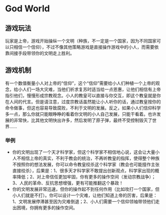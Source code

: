 # God World

## 游戏玩法

玩家是上帝，游戏开始操纵一个文明（种族，不一定是一个国家，因为不同国家可以只相信一个信仰），不过不像其他策略游戏是直接操作游戏中的小人，而需要依靠间接手段带领你的文明走上胜利。

## 游戏机制

有一个数值衡量小人对上帝的“信仰”，这个“信仰”需要给小人们种植一个上帝的观念，给小人们一场大灾难，当他们祈求复苏时适当给一点恩惠，让他们相信有上帝指引他们，慢慢形成宗教观念。小人的教皇可以直接与你交互，即这个教皇就是你在人间的代言。但是请注意，过度宗教话虽然能让小人听你的话，通过教皇按你的命令做事，但这也容易导致腐败，不利于文明的发展。反之，如果小人们信仰科学多一点，那么你就只能眼睁睁的看着你文明的小人自己发展，只能干看着。也许发展的非常快，比其他文明快出许多，然后发明了原子弹，最终不受控制毁灭了世界……

### 举例

* 你的文明出现了一个天才科学家，但这个科学家不相信地心说，这会让大量小人不相信上帝的真实，不利于教会的统治，不再听教皇的指挥，使得整个种族不按照你的想法发展，你可以命令教皇绞杀这个科学家（教会也可能擅作主张直接绞杀），后果是：1、很多天才科学家不敢提出创新观点，科学家出现的概率降低；2、对上帝信任更加牢固，你有更多的操作空间（发动宗教战争）；3、人民的革命、反抗思想增强，更有可能推翻这个暴政！
* 你的文明发展非常迅速，但你的操作起不到任何作用（比如攻打一个国家，但小人们就是不打）。你可以设计一个灾难，让他们知道上帝的厉害，后果是：1、文明发展停滞甚至因为灾难倒退；2、小人们需要一个信仰领袖带领他们走出困境，你拥有更多的操作空间。